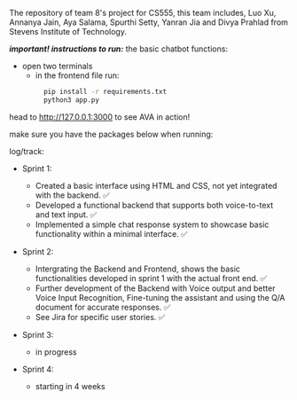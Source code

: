 The repository of team 8's project for CS555, this team includes, Luo Xu, Annanya Jain, Aya Salama, Spurthi Setty, Yanran Jia and Divya Prahlad from Stevens Institute of Technology.

***important! instructions to run:***
the basic chatbot functions:
  - open two terminals
    - in the frontend file run: 
      ```bash
        pip install -r requirements.txt
        python3 app.py
      ```
  
  head to http://127.0.0.1:3000 to see AVA in action!

make sure you have the packages below when running:


log/track:

- Sprint 1:
  - Created a basic interface using HTML and CSS, not yet integrated with the backend. ✅
  - Developed a functional backend that supports both voice-to-text and text input. ✅
  - Implemented a simple chat response system to showcase basic functionality within a minimal interface. ✅

- Sprint 2:
  - Intergrating the Backend and Frontend, shows the basic functionalities developed in sprint 1 with the actual front end. ✅
  - Further development of the Backend with Voice output and better Voice Input Recognition, Fine-tuning the assistant and using the Q/A document for accurate responses. ✅
  - See Jira for specific user stories. ✅
    
- Sprint 3:
  - in progress 
    
- Sprint 4:
  - starting in 4 weeks
  

